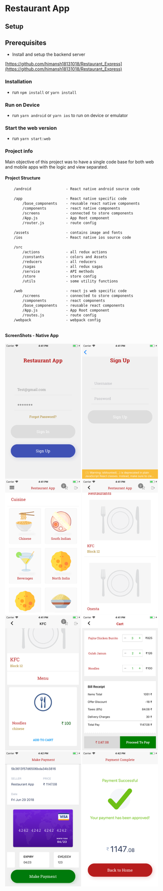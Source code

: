# Restaurant App

## Setup

## Prerequisites

- Install and  setup the backend server
 
[https://github.com/himansh18131018/Restaurant_Express](https://github.com/himansh18131018/Restaurant_Express)

### Installation

- run `npm install` or `yarn install`

### Run on Device

- run `yarn android` or `yarn ios` to run on device or emulator

### Start the web version

- run `yarn start:web`

### Project info


Main objective of this project was to have a single code base for both 
web and mobile apps with the logic and view separated.

#### Project Structure

```
    /android                - React native android source code
    
    /app                    - React native specific code
        /base_components    - reusable react native components
        /components         - react native components
        /screens            - connected to store components
        /App.js             - App Root component
        /router.js          - route config
        
    /assets                 - contains image and fonts
    /ios                    - React native ios source code
    
    /src
        /actions            - all redux actions
        /constants          - colors and Assets
        /reducers           - all reducers
        /sagas              - all redux sagas  
        /service            - API methods
        /store              - store config
        /utils              - some utility functions

    /web                    - react js web specific code
        /screens            - connected to store components
        /components         - react components
        /base_components    - reusable react components
        /App.js             - App Root component
        /routes.js          - route config
    /webpack                - webpack config
    
```



#### ScreenShots - Native App

<img src="screenshots/1.png" data-canonical-src="screenshots/1.png" width="250" />
<img src="screenshots/2.png" data-canonical-src="screenshots/2.png" width="250" />
<img src="screenshots/3.png" data-canonical-src="screenshots/3.png" width="250" />
<img src="screenshots/4.png" data-canonical-src="screenshots/4.png" width="250" />
<img src="screenshots/5.png" data-canonical-src="screenshots/5.png" width="250" />
<img src="screenshots/6.png" data-canonical-src="screenshots/6.png" width="250" />
<img src="screenshots/7.png" data-canonical-src="./screenshots/7.png" width="250" />
<img src="screenshots/8.png" data-canonical-src="./screenshots/8.png" width="250" />


